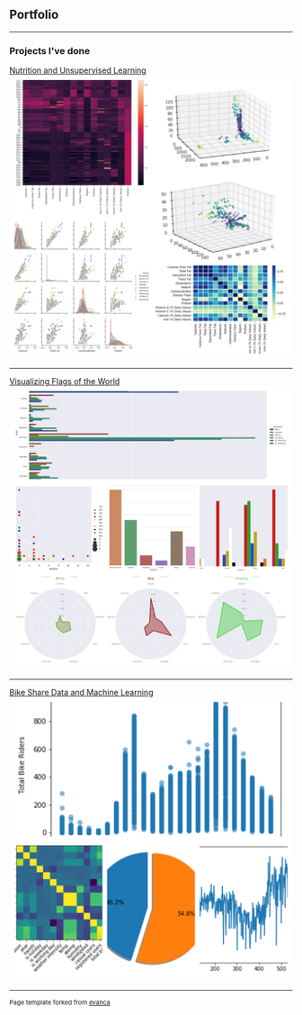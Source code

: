 ## Portfolio

---

### Projects I've done

[Nutrition and Unsupervised Learning](https://nbviewer.jupyter.org/github/amontano495/McDonalds-Nutrition/blob/master/McDonaldsNutrtionFacts.ipynb)
<img src="images/project1.jpg?raw=true"/>

---
[Visualizing Flags of the World](https://nbviewer.jupyter.org/github/amontano495/FlagData/blob/master/FlagViz.ipynb)
<img src="images/project2.jpg?raw=true"/>

---
[Bike Share Data and Machine Learning](https://nbviewer.jupyter.org/github/amontano495/BikeData/tree/master/)
<img src="images/project3.jpg?raw=true"/>




---
<p style="font-size:11px">Page template forked from <a href="https://github.com/evanca/quick-portfolio">evanca</a></p>
<!-- Remove above link if you don't want to attibute -->
